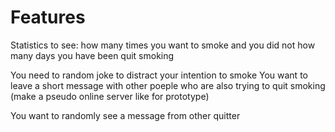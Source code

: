 # Features

Statistics to see:
how many times you want to smoke and you did not
how many days you have been quit smoking

You need to random joke to distract your intention to smoke
You want to leave a short message with other poeple who are also trying to quit smoking 
(make a pseudo online server like for prototype)

You want to randomly see a message from other quitter

